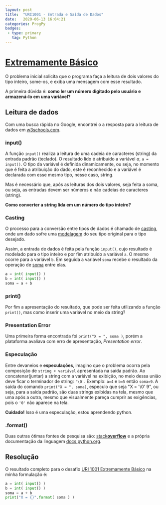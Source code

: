 ```yaml
---
layout: post
title:  "URI1001 - Entrada e Saída de Dados"
date:   2020-06-13 16:04:21
categories: ProgPy
badges:
 - type: primary
   tag: Python
---
```


# [Extremamente Básico](https://www.urionlinejudge.com.br/judge/pt/problems/view/1001)

O problema inicial solicita que o programa faça a leitura de dois valores do tipo inteiro, some-os, e exiba uma mensagem com esse resultado.

A primeira dúvida é: **como ler um número digitado pelo usuário e armazená-lo em uma variável?**

<!--more-->

## Leitura de dados
Com uma busca rápida no Google, encontrei o a resposta para a leitura de dados em [w3schools.com](https://www.w3schools.com/python/ref_func_input.asp?_blank).

### input()
A função `input()` realiza a leitura de uma cadeia de caracteres (string) da entrada padrão (teclado). O resultado lido é atribuído a variável *a*, `a = input()`. O tipo da variável é definida dinamicamente, ou seja, no momento que é feita a atribuição do dado, este é reconhecido e a variável é declarada com esse mesmo tipo, nesse caso, string.

Mas é necessário que, após as leituras dos dois valores, seja feita a soma, ou seja, as entradas devem ser números e não cadeias de caracteres (string).

**Como converter a string lida em um número do tipo inteiro?**

### Casting
O processo para a conversão entre tipos de dados é chamado de
[casting](https://www.w3schools.com/python/python_casting.asp?_blank), onde um dado sofre uma [modelagem](https://translate.google.com.br/?hl=pt-BR#view=home&op=translate&sl=en&tl=pt&text=casting) do seu tipo original para o tipo desejado.

Assim, a entrada de dados é feita pela função `input()`, cujo resultado é modelado para o tipo inteiro e por fim atribuído a variável `a`.
O mesmo ocorre para a variável `b`. Em seguida a variável `soma` recebe o resultado da operação de [soma](https://www.w3schools.com/python/python_operators.asp?_blank) entre elas.

```python
a = int( input() )
b = int( input() )
soma = a + b
```

### print()
Por fim a apresentação do resultado, que pode ser feita utilizando a função `print()`, mas como inserir uma variável no meio da string?

### Presentation Error
Uma primeira forma encontrada foi `print("X = ", soma )`, porém a plataforma avaliava com erro de apresentação, *Presentation error*.

### Especulação
Entre devaneios e **especulações**, imagino que o problema ocorra pela composição de `string + variável` apresentada na saída padrão. Ao concatenar(juntar) a string com a variável na exibição, no meio dessa união deve ficar o terminador de string: `'\0'`. Exemplo: `a=4` e `b=5` então `soma=9`. A saída do comando `print("X = ", soma)`, especulo que seja "X = '\0' 9", ou seja, para a saída padrão, são duas strings exibidas na tela, mesmo que uma após a outra, mesmo que visualmente pareça cumprir as exigências, pois o `'0'` não aparece na tela.

**Cuidado!** Isso é uma especulação, estou aprendendo python.

### .format()
Duas outras ótimas fontes de pesquisa são: [stack**overflow**](https://pt.stackoverflow.com/questions/225498/formatando-strings-com-format-e) e a própria documentação da linguagem [docs.python.org](https://docs.python.org/3/library/string.html#custom-string-formatting).

## Resolução
O resultado completo para o desafio
[URI 1001 Extremamente Básico](https://www.urionlinejudge.com.br/judge/pt/problems/view/1001?_blanck) na minha formulação é:


```python
a = int( input() )
b = int( input() )
soma = a + b
print("X = {}".format( soma ) )
```
